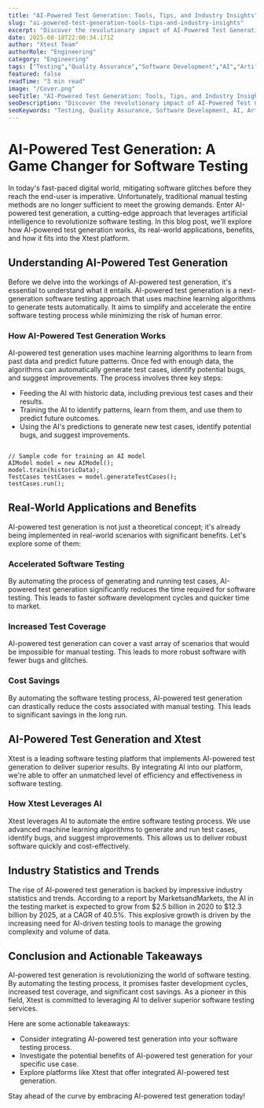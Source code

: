 ```yaml
---
title: "AI-Powered Test Generation: Tools, Tips, and Industry Insights"
slug: "ai-powered-test-generation-tools-tips-and-industry-insights"
excerpt: "Discover the revolutionary impact of AI-Powered Test Generation on the education and tech industry. Learn how this cutting-edge technology not only streamlines test creation but also enhances assessment accuracy, ensuring a comprehensive learning experience. Click to delve into this transformative shift!"
date: 2025-08-18T22:00:34.171Z
author: "Xtest Team"
authorRole: "Engineering"
category: "Engineering"
tags: ["Testing","Quality Assurance","Software Development","AI","Artificial Intelligence"]
featured: false
readTime: "3 min read"
image: "/Cover.png"
seoTitle: "AI-Powered Test Generation: Tools, Tips, and Industry Insights"
seoDescription: "Discover the revolutionary impact of AI-Powered Test Generation on the education and tech industry. Learn how this cutting-edge technology not only streamlines test creation but also enhances assessment accuracy, ensuring a comprehensive learning experience. Click to delve into this transformative shift!"
seoKeywords: "Testing, Quality Assurance, Software Development, AI, Artificial Intelligence"
---
```


# AI-Powered Test Generation: A Game Changer for Software Testing

In today's fast-paced digital world, mitigating software glitches before they reach the end-user is imperative. Unfortunately, traditional manual testing methods are no longer sufficient to meet the growing demands. Enter AI-powered test generation, a cutting-edge approach that leverages artificial intelligence to revolutionize software testing. In this blog post, we'll explore how AI-powered test generation works, its real-world applications, benefits, and how it fits into the Xtest platform.

## Understanding AI-Powered Test Generation

Before we delve into the workings of AI-powered test generation, it's essential to understand what it entails. AI-powered test generation is a next-generation software testing approach that uses machine learning algorithms to generate tests automatically. It aims to simplify and accelerate the entire software testing process while minimizing the risk of human error.

### How AI-Powered Test Generation Works

AI-powered test generation uses machine learning algorithms to learn from past data and predict future patterns. Once fed with enough data, the algorithms can automatically generate test cases, identify potential bugs, and suggest improvements. The process involves three key steps:

*   Feeding the AI with historic data, including previous test cases and their results.
*   Training the AI to identify patterns, learn from them, and use them to predict future outcomes.
*   Using the AI's predictions to generate new test cases, identify potential bugs, and suggest improvements.

```

// Sample code for training an AI model
AIModel model = new AIModel();
model.train(historicData);
TestCases testCases = model.generateTestCases();
testCases.run();
```

## Real-World Applications and Benefits

AI-powered test generation is not just a theoretical concept; it's already being implemented in real-world scenarios with significant benefits. Let's explore some of them:

### Accelerated Software Testing

By automating the process of generating and running test cases, AI-powered test generation significantly reduces the time required for software testing. This leads to faster software development cycles and quicker time to market.

### Increased Test Coverage

AI-powered test generation can cover a vast array of scenarios that would be impossible for manual testing. This leads to more robust software with fewer bugs and glitches.

### Cost Savings

By automating the software testing process, AI-powered test generation can drastically reduce the costs associated with manual testing. This leads to significant savings in the long run.

## AI-Powered Test Generation and Xtest

Xtest is a leading software testing platform that implements AI-powered test generation to deliver superior results. By integrating AI into our platform, we're able to offer an unmatched level of efficiency and effectiveness in software testing.

### How Xtest Leverages AI

Xtest leverages AI to automate the entire software testing process. We use advanced machine learning algorithms to generate and run test cases, identify bugs, and suggest improvements. This allows us to deliver robust software quickly and cost-effectively.

## Industry Statistics and Trends

The rise of AI-powered test generation is backed by impressive industry statistics and trends. According to a report by MarketsandMarkets, the AI in the testing market is expected to grow from $2.5 billion in 2020 to $12.3 billion by 2025, at a CAGR of 40.5%. This explosive growth is driven by the increasing need for AI-driven testing tools to manage the growing complexity and volume of data.

## Conclusion and Actionable Takeaways

AI-powered test generation is revolutionizing the world of software testing. By automating the testing process, it promises faster development cycles, increased test coverage, and significant cost savings. As a pioneer in this field, Xtest is committed to leveraging AI to deliver superior software testing services.

Here are some actionable takeaways:

*   Consider integrating AI-powered test generation into your software testing process.
*   Investigate the potential benefits of AI-powered test generation for your specific use case.
*   Explore platforms like Xtest that offer integrated AI-powered test generation.

Stay ahead of the curve by embracing AI-powered test generation today!
